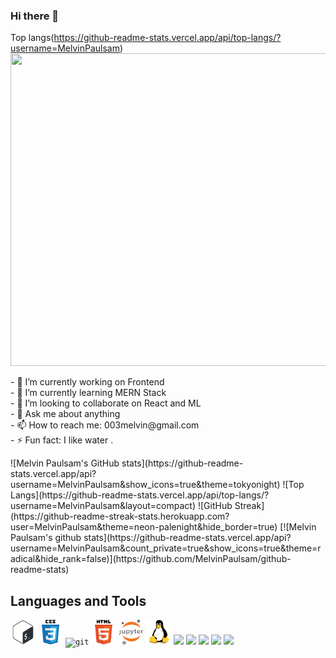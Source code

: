 ### Hi there 👋

Top langs(https://github-readme-stats.vercel.app/api/top-langs/?username=MelvinPaulsam)
<img src="https://media.giphy.com/media/Gev6zrYpjpYWY/giphy.gif" width="2000" height="500" />

<p>
- 🔭 I’m currently working on Frontend<br>
- 🌱 I’m currently learning MERN Stack<br>
- 👯 I’m looking to collaborate on React and ML<br>
- 💬 Ask me about anything<br>
- 📫 How to reach me: 003melvin@gmail.com<br>
- ⚡ Fun fact: I like water .<br>
</p>
<p>![Melvin Paulsam's GitHub stats](https://github-readme-stats.vercel.app/api?username=MelvinPaulsam&show_icons=true&theme=tokyonight)
![Top Langs](https://github-readme-stats.vercel.app/api/top-langs/?username=MelvinPaulsam&layout=compact)
![GitHub Streak](https://github-readme-streak-stats.herokuapp.com?user=MelvinPaulsam&theme=neon-palenight&hide_border=true)
[![Melvin Paulsam's github stats](https://github-readme-stats.vercel.app/api?username=MelvinPaulsam&count_private=true&show_icons=true&theme=radical&hide_rank=false)](https://github.com/MelvinPaulsam/github-readme-stats)</p>
<h2>Languages and Tools</h2>

<code><img src="https://raw.githubusercontent.com/devicons/devicon/master/icons/bash/bash-original.svg" alt="bash" width="40" height="40"/></code>
<code><img src="https://raw.githubusercontent.com/devicons/devicon/master/icons/css3/css3-original-wordmark.svg" alt="css3" width="40" height="40"/></code>
<code><img src="https://www.vectorlogo.zone/logos/git-scm/git-scm-icon.svg" alt="git" width="40" height="40"/></code>
<code><img src="https://raw.githubusercontent.com/devicons/devicon/master/icons/html5/html5-original-wordmark.svg" alt="html5" width="40" height="40"/></code>
<code><img src="https://raw.githubusercontent.com/devicons/devicon/master/icons/jupyter/jupyter-original-wordmark.svg" alt="Jupyter" width="40" height="40"/></code>
<code><img src="https://raw.githubusercontent.com/devicons/devicon/master/icons/linux/linux-original.svg" alt="linux" width="40" height="40"/></code>
<code><img height="40" src="https://raw.githubusercontent.com/shinokada/shinokada/master/assets/python.png"></code>
<code><img height="40" src="https://raw.githubusercontent.com/shinokada/shinokada/master/assets/javascript.png"></code>
<code><img height="40" src="https://raw.githubusercontent.com/shinokada/shinokada/master/assets/php.png"></code>
<code><img height="40" src="https://raw.githubusercontent.com/shinokada/shinokada/master/assets/visual-studio-code.png"></code>
<code><img height="40" src="https://raw.githubusercontent.com/shinokada/shinokada/master/assets/vim.png"></code> 
